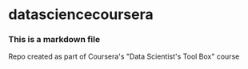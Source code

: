 datasciencecoursera
===================
### This is a markdown file
Repo created as part of Coursera's "Data Scientist's Tool Box" course 
